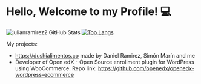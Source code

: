 # Hello, Welcome to my Profile! :computer:

<img align="left" alt="julianramirez2 GitHub Stats" src="https://github-readme-stats.vercel.app/api?username=julianramirez2&show_icons=true&hide_border=true%22/%3E">

[![Top Langs](https://github-readme-stats.vercel.app/api/top-langs/?username=julianramirez2&&hide=javascript,css,html)](https://github.com/anuraghazra/github-readme-stats)

My projects:

* https://dushialimentos.co made by Daniel Ramirez, Simón Marín and me
* Developer of Open edX - Open Source enrollment plugin for WordPress using WooCommerce. Repo link: https://github.com/openedx/openedx-wordpress-ecommerce
